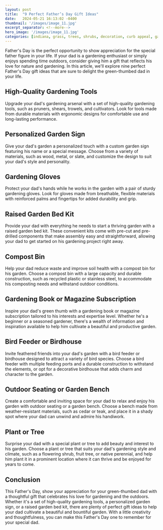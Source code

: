 ```yaml
---
layout: post
title:  "9 Perfect Father’s Day Gift Ideas"
date:   2024-05-21 16:13:02 -0400
thumbnail: '/images/image_11.jpg'
excerpt_separator: <!--more-->
hero_image: '/images/image_11.jpg'
categories: [indiana, grass, trees, shrubs, decoration, curb appeal, garden, recreation]
---
```

Father's Day is the perfect opportunity to show appreciation for the special father figure in your life.<!--more--> If your dad is a gardening enthusiast or simply enjoys spending time outdoors, consider giving him a gift that reflects his love for nature and gardening. In this article, we'll explore nine perfect Father's Day gift ideas that are sure to delight the green-thumbed dad in your life.

## High-Quality Gardening Tools
Upgrade your dad's gardening arsenal with a set of high-quality gardening tools, such as pruners, shears, trowels, and cultivators. Look for tools made from durable materials with ergonomic designs for comfortable use and long-lasting performance.

## Personalized Garden Sign
Give your dad's garden a personalized touch with a custom garden sign featuring his name or a special message. Choose from a variety of materials, such as wood, metal, or slate, and customize the design to suit your dad's style and personality.

## Gardening Gloves
Protect your dad's hands while he works in the garden with a pair of sturdy gardening gloves. Look for gloves made from breathable, flexible materials with reinforced palms and fingertips for added durability and grip.

## Raised Garden Bed Kit
Provide your dad with everything he needs to start a thriving garden with a raised garden bed kit. These convenient kits come with pre-cut and pre-drilled components that make assembly easy and straightforward, allowing your dad to get started on his gardening project right away.

## Compost Bin
Help your dad reduce waste and improve soil health with a compost bin for his garden. Choose a compost bin with a large capacity and durable construction, such as recycled plastic or stainless steel, to accommodate his composting needs and withstand outdoor conditions.

## Gardening Book or Magazine Subscription
Inspire your dad's green thumb with a gardening book or magazine subscription tailored to his interests and expertise level. Whether he's a beginner or a seasoned gardener, there's a wealth of information and inspiration available to help him cultivate a beautiful and productive garden.

## Bird Feeder or Birdhouse
Invite feathered friends into your dad's garden with a bird feeder or birdhouse designed to attract a variety of bird species. Choose a bird feeder with multiple feeding ports and a durable construction to withstand the elements, or opt for a decorative birdhouse that adds charm and character to the garden.

## Outdoor Seating or Garden Bench
Create a comfortable and inviting space for your dad to relax and enjoy his garden with outdoor seating or a garden bench. Choose a bench made from weather-resistant materials, such as cedar or teak, and place it in a shady spot where your dad can unwind and admire his handiwork.

## Plant or Tree
Surprise your dad with a special plant or tree to add beauty and interest to his garden. Choose a plant or tree that suits your dad's gardening style and climate, such as a flowering shrub, fruit tree, or native perennial, and help him plant it in a prominent location where it can thrive and be enjoyed for years to come.

## Conclusion
This Father's Day, show your appreciation for your green-thumbed dad with a thoughtful gift that celebrates his love for gardening and the outdoors. Whether it's a set of high-quality gardening tools, a personalized garden sign, or a raised garden bed kit, there are plenty of perfect gift ideas to help your dad cultivate a beautiful and bountiful garden. With a little creativity and thoughtfulness, you can make this Father's Day one to remember for your special dad.
